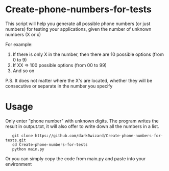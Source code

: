 # Create-phone-numbers-for-tests
This script will help you generate all possible phone numbers (or just numbers) for testing your applications, given the number of unknown numbers (X or x)

For example: 
1. If there is only X in the number, then there are 10 possible options (from 0 to 9)
2. If XX => 100 possible options (from 00 to 99)
3. And so on

P.S. It does not matter where the X's are located, whether they will be consecutive or separate in the number you specify

# Usage
Only enter "phone number" with unknown digits.
The program writes the result in output.txt, it will also offer to write down all the numbers in a list.


```
   git clone https://github.com/dark0wizard/Create-phone-numbers-for-tests.git
   cd Create-phone-numbers-for-tests
   python main.py
```
Or you can simply copy the code from main.py and paste into your environment

